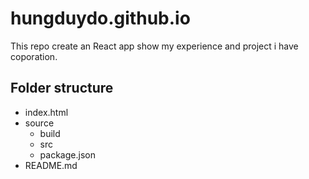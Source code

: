 # hungduydo.github.io

This repo create an React app show my experience and project i have coporation.

## Folder structure 
- index.html
- source
  - build
  - src
  - package.json
- README.md